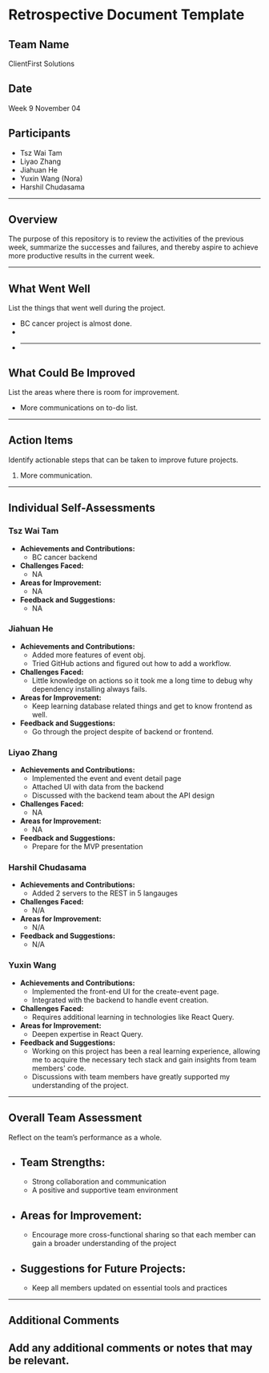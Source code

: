 # Retrospective Document Template

## Team Name

ClientFirst Solutions

## Date

Week 9 November 04

## Participants

- Tsz Wai Tam
- Liyao Zhang
- Jiahuan He
- Yuxin Wang (Nora)
- Harshil Chudasama

---

## Overview

The purpose of this repository is to review the activities of the previous week, summarize the successes and failures, and thereby aspire to achieve more productive results in the current week.

---

## What Went Well

List the things that went well during the project.

- BC cancer project is almost done.
-
- ***

## What Could Be Improved

List the areas where there is room for improvement.

- More communications on to-do list.

---

## Action Items

Identify actionable steps that can be taken to improve future projects.

1. More communication.

---

## Individual Self-Assessments

### Tsz Wai Tam

- **Achievements and Contributions:**
  - BC cancer backend
- **Challenges Faced:**
  - NA
- **Areas for Improvement:**
  - NA
- **Feedback and Suggestions:**
  - NA

### Jiahuan He

- **Achievements and Contributions:**
  - Added more features of event obj.
  - Tried GitHub actions and figured out how to add a workflow.
- **Challenges Faced:**
  - Little knowledge on actions so it took me a long time to debug why dependency installing always fails.
- **Areas for Improvement:**
  - Keep learning database related things and get to know frontend as well.
- **Feedback and Suggestions:**
  - Go through the project despite of backend or frontend.

### Liyao Zhang

- **Achievements and Contributions:**
  - Implemented the event and event detail page
  - Attached UI with data from the backend
  - Discussed with the backend team about the API design
- **Challenges Faced:**
  - NA
- **Areas for Improvement:**
  - NA
- **Feedback and Suggestions:**
  - Prepare for the MVP presentation

### Harshil Chudasama

- **Achievements and Contributions:**
  - Added 2 servers to the REST in 5 langauges
- **Challenges Faced:**
  - N/A
- **Areas for Improvement:**
  - N/A
- **Feedback and Suggestions:**
  - N/A

### Yuxin Wang

- **Achievements and Contributions:**
  - Implemented the front-end UI for the create-event page.
  - Integrated with the backend to handle event creation.
- **Challenges Faced:**
  - Requires additional learning in technologies like React Query.
- **Areas for Improvement:**
  - Deepen expertise in React Query.
- **Feedback and Suggestions:**
  - Working on this project has been a real learning experience, allowing me to acquire the necessary tech stack and gain insights from team members' code.
  - Discussions with team members have greatly supported my understanding of the project.

---

## Overall Team Assessment

Reflect on the team’s performance as a whole.

- ## **Team Strengths:**
  - Strong collaboration and communication
  - A positive and supportive team environment
- ## **Areas for Improvement:**
  - Encourage more cross-functional sharing so that each member can gain a broader understanding of the project
- ## **Suggestions for Future Projects:**
  - Keep all members updated on essential tools and practices

---

## Additional Comments

## Add any additional comments or notes that may be relevant.
